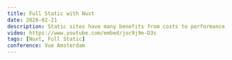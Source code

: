 ```yaml
---
title: Full Static with Nuxt
date: 2020-02-21
description: Static sites have many benefits from costs to performance and even reducing the carbon footprint. And with the new static module from Nuxt static is going to a whole new level. Static sites are the future and they can used for more than just blogs.
video: https://www.youtube.com/embed/joc9j9e-D3s
tags: [Nuxt, Full Static]
conference: Vue Amsterdam
---
```

